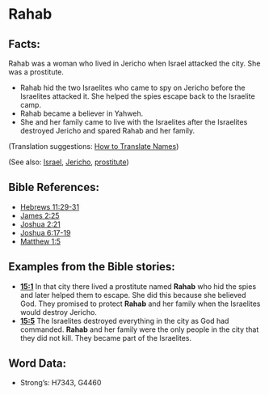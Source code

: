 # Rahab

## Facts:

Rahab was a woman who lived in Jericho when Israel attacked the city. She was a prostitute.

* Rahab hid the two Israelites who came to spy on Jericho before the Israelites attacked it. She helped the spies escape back to the Israelite camp.
* Rahab became a believer in Yahweh.
* She and her family came to live with the Israelites after the Israelites destroyed Jericho and spared Rahab and her family.

(Translation suggestions: [How to Translate Names](rc://en/ta/man/translate/translate-names))

(See also: [Israel](../kt/israel.md), [Jericho](../names/jericho.md), [prostitute](../other/prostitute.md))

## Bible References:

* [Hebrews 11:29-31](rc://en/tn/help/heb/11/29)
* [James 2:25](rc://en/tn/help/jas/02/25)
* [Joshua 2:21](rc://en/tn/help/jos/02/21)
* [Joshua 6:17-19](rc://en/tn/help/jos/06/17)
* [Matthew 1:5](rc://en/tn/help/mat/01/05)

## Examples from the Bible stories:

* __[15:1](rc://en/tn/help/obs/15/01)__ In that city there lived a prostitute named __Rahab__ who hid the spies and later helped them to escape. She did this because she believed God. They promised to protect __Rahab__ and her family when the Israelites would destroy Jericho.
* __[15:5](rc://en/tn/help/obs/15/05)__ The Israelites destroyed everything in the city as God had commanded. __Rahab__ and her family were the only people in the city that they did not kill. They became part of the Israelites.

## Word Data:

* Strong’s: H7343, G4460
